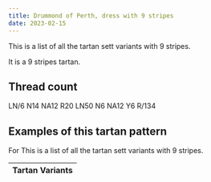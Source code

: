```yaml
---
title: Drummond of Perth, dress with 9 stripes
date: 2023-02-15
---
```

This is a list of all the tartan sett variants with 9 stripes.

It is a 9 stripes tartan.


## Thread count
LN/6 N14 NA12 R20 LN50 N6 NA12 Y6 R/134

## Examples of this tartan pattern
For This is a list of all the tartan sett variants with 9 stripes.

| Tartan Variants |
|---------------|

